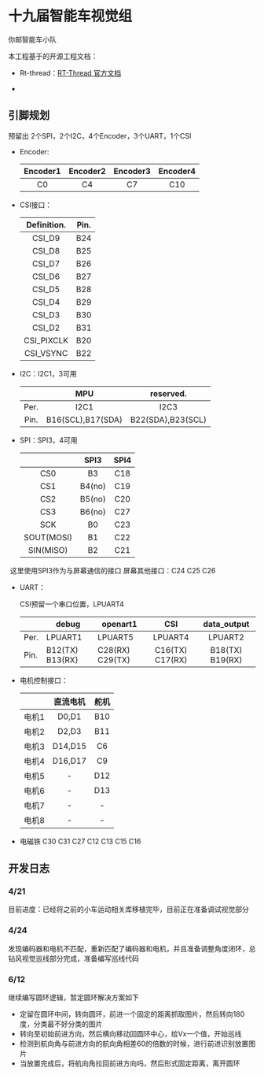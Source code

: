# 十九届智能车视觉组

你邮智能车小队

本工程基于的开源工程文档：

- Rt-thread：[RT-Thread 官方文档](https://www.rt-thread.org/document/site/#/rt-thread-version/rt-thread-standard/README)

- 


## 引脚规划

预留出 2个SPI，2个I2C，4个Encoder，3个UART，1个CSI

- Encoder:

  | Encoder1 | Encoder2 | Encoder3 | Encoder4 |
  | :------: | :------: | :------: | :------: |
  |    C0    |    C4    |    C7    |   C10    |

  

- CSI接口：

  | Definition. | Pin. |
  | :---------: | :--: |
  |   CSI_D9    | B24  |
  |   CSI_D8    | B25  |
  |   CSI_D7    | B26  |
  |   CSI_D6    | B27  |
  |   CSI_D5    | B28  |
  |   CSI_D4    | B29  |
  |   CSI_D3    | B30  |
  |   CSI_D2    | B31  |
  | CSI_PIXCLK  | B20  |
  |  CSI_VSYNC  | B22  |

- I2C：I2C1，3可用

  |      |        MPU        |     reserved.     |
  | :--: | :---------------: | :---------------: |
  | Per. |       I2C1        |       I2C3        |
  | Pin. | B16(SCL),B17(SDA) | B22(SDA),B23(SCL) |

- SPI：SPI3，4可用

  |            |  SPI3  | SPI4 |
  | :--------: | :----: | :--: |
  |    CS0     |   B3   | C18  |
  |    CS1     | B4(no) | C19  |
  |    CS2     | B5(no) | C20  |
  |    CS3     | B6(no) | C27  |
  |    SCK     |   B0   | C23  |
  | SOUT(MOSI) |   B1   | C22  |
  | SIN(MISO)  |   B2   | C21  |


​	这里使用SPI3作为与屏幕通信的接口 屏幕其他接口：C24 C25 C26

- UART：

  CSI预留一个串口位置，LPUART4

  |      | debug            | openart1          |       CSI       |   data_output   |
  | ---- | ---------------- | ----------------- | :-------------: | :-------------: |
  | Per. | LPUART1          | LPUART5           |     LPUART4     |     LPUART2     |
  | Pin. | B12(TX)  B13(RX) | C28(RX)   C29(TX) | C16(TX) C17(RX) | B18(TX) B19(RX) |

- 电机控制接口：

  |       | 直流电机 | 舵机 |
  | :---: | :------: | :--: |
  | 电机1 |  D0,D1   | B10  |
  | 电机2 |  D2,D3   | B11  |
  | 电机3 | D14,D15  |  C6  |
  | 电机4 | D16,D17  |  C9  |
  | 电机5 |    -     | D12  |
  | 电机6 |    -     | D13  |
  | 电机7 |    -     |  -   |
  | 电机8 |    -     |  -   |

- 电磁铁 C30 C31 C27 C12 C13 C15 C16

## 开发日志

### 4/21

目前进度：已经将之前的小车运动相关库移植完毕，目前正在准备调试视觉部分

### 4/24

发现编码器和电机不匹配，重新匹配了编码器和电机，并且准备调整角度闭环，总钻风视觉巡线部分完成，准备编写巡线代码

### 6/12

继续编写圆环逻辑，暂定圆环解决方案如下

- 定留在圆环中间，转向圆环，前进一个固定的距离抓取图片，然后转向180度，分类最不好分类的图片
- 转向至初始前进方向，然后横向移动回圆环中心，给Vx一个值，开始巡线
- 检测到航向角与前进方向的航向角相差60的倍数的时候，进行前进识别放置图片
- 当放置完成后，将航向角拉回前进方向吗，然后形式固定距离，离开圆环